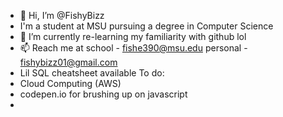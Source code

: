- 👋 Hi, I’m @FishyBizz
- I'm a student at MSU pursuing a degree in Computer Science
- 🌱 I’m currently re-learning my familiarity with github lol
- 📫 Reach me at school - fishe390@msu.edu
                personal - fishybizz01@gmail.com
- Lil SQL cheatsheet available
To do:
- Cloud Computing (AWS)
- codepen.io for brushing up on javascript
- 



